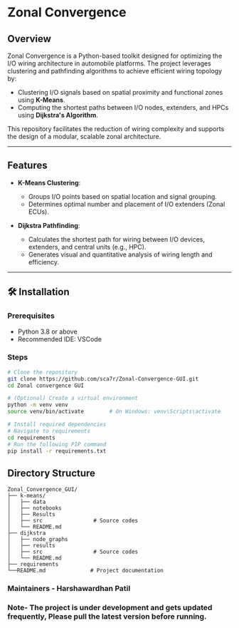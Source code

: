 # Zonal Convergence


## Overview
Zonal Convergence is a Python-based toolkit designed for optimizing the I/O wiring architecture in automobile platforms. The project leverages clustering and pathfinding algorithms to achieve efficient wiring topology by:
- Clustering I/O signals based on spatial proximity and functional zones using **K-Means**.
- Computing the shortest paths between I/O nodes, extenders, and HPCs using **Dijkstra's Algorithm**.

This repository facilitates the reduction of wiring complexity and supports the design of a modular, scalable zonal architecture.

---

## Features
- **K-Means Clustering**:
  - Groups I/O points based on spatial location and signal grouping.
  - Determines optimal number and placement of I/O extenders (Zonal ECUs).

- **Dijkstra Pathfinding**:
  - Calculates the shortest path for wiring between I/O devices, extenders, and central units (e.g., HPC).
  - Generates visual and quantitative analysis of wiring length and efficiency.

---
## 🛠 Installation

### Prerequisites
- Python 3.8 or above
- Recommended IDE: VSCode                    

### Steps
```bash
# Clone the repository
git clone https://github.com/sca7r/Zonal-Convergence-GUI.git
cd Zonal convergence GUI

# (Optional) Create a virtual environment
python -m venv venv
source venv/bin/activate        # On Windows: venv\Scripts\activate

# Install required dependencies
# Navigate to requirements
cd requirements
# Run the following PIP command
pip install -r requirements.txt
```


## Directory Structure
```text
Zonal_Convergence_GUI/
├── k-means/
│   ├── data
│   ├── notebooks
│   ├── Results
│   ├── src                # Source codes
│   └── README.md                  
├── dijkstra
│   ├── node_graphs
│   ├── results
│   ├── src                # Source codes
│   └── README.md
├── requirements
└──README.md              # Project documentation
```
### Maintainers - Harshawardhan Patil
### Note- The project is under development and gets updated frequently, Please pull the latest version before running.
